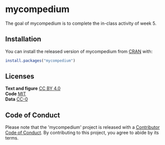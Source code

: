 
# mycompedium

<!-- badges: start -->
<!-- badges: end -->

The goal of mycompedium is to complete the in-class activity of week 5.

## Installation

You can install the released version of mycompedium from [CRAN](https://CRAN.R-project.org) with:

``` r
install.packages("mycompedium")
```

## Licenses

**Text and figure** [CC BY 4.0](https://creativecommons.org/licenses/by/4.0/deed.ast)  <br /> 
**Code** [MIT](https://choosealicense.com/licenses/mit/)  <br /> 
**Data** [CC-0](https://creativecommons.org/share-your-work/public-domain/cc0/)

## Code of Conduct

Please note that the 'mycompedium' project is released with a
[Contributor Code of Conduct](CODE_OF_CONDUCT.md).
By contributing to this project, you agree to abide by its terms.
